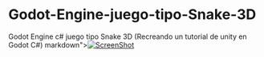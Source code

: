 # Godot-Engine-juego-tipo-Snake-3D
Godot Engine c# juego tipo Snake 3D (Recreando un tutorial de unity en Godot C#)
markdown">[![ScreenShot](https://raw.github.com/GabLeRoux/WebMole/master/ressources/WebMole_Youtube_Video.png)](https://www.youtube.com/watch?v=Zjb4dBrDzO4&feature=youtu.be)


